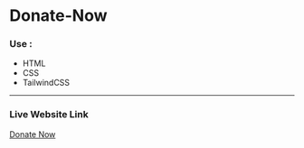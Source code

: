 # Donate-Now

### Use : 
* HTML
* CSS
* TailwindCSS
<hr>
<h3> Live Website Link </h3>

<a href='https://md-rejoyan-islam.github.io/Donate-Now/'> Donate Now</a>
